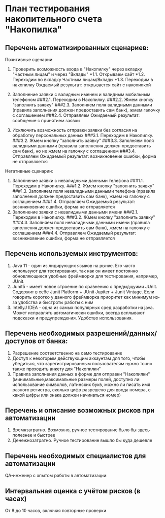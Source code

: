# План тестирования накопительного счета "Накопилка"
## Перечень автоматизированных сценариев:
Позитивные сценарии:
1. Проверить возможность входа в "Накопилку" через вкладку "Частным лицам" и через "Вклады"
*1.1. Открываем сайт 
*1.2. Переходим во вкладку Частным лицам/Вклады
*1.3. Переходим в накопилку
Ождаемый результат: открывается сайт с накопилкой

2. Заполнение заявки с валидным именем и валидным мобильным телефоном
###2.1. Переходим в Накопилку. 
###2.2. Жмем кнопку "заполнить заявку"
###2.3. Заполняем поля валидными данными (правила заполнения должен предоставить сам банк), жмем галочку с соглашением
###2.4. Отправляем
Ожидаемый результат: сообщение с принятием заявки

3. Исключить возможность отправки заявки без согласия на обработку персональных данных
###3.1. Переходим в Накопилку. 
###3.2. Жмем кнопку "заполнить заявку"
###3.3. Заполняем поля валидными данными (правила заполнения должен предоставить сам банк), но не жмем на галочку с соглашением
###3.4. Отправляем 
Ожидаемый результат: возникновение ошибки, форма не отправляется

Негативные сценарии:

1. Заполнение заявки с невалидными данными телефона
###1.1. Переходим в Накопилку. 
###1.2. Жмем кнопку "заполнить заявку"
###1.3. Заполняем поля невалидными данными телефона (правила заполнения должен предоставить сам банк), жмем на галочку с соглашением
###1.4. Отправляем 
Ожидаемый результат: возникновение ошибки, форма не отправляется
2. Заполнение заявки с невалидными данными имени
###2.1. Переходим в Накопилку. 
###3.2. Жмем кнопку "заполнить заявку"
###4.3. Заполняем поля невалидными данными имени (правила заполнения должен предоставить сам банк), жмем на галочку с соглашением
###4.4. Отправляем 
Ожидаемый результат: возникновение ошибки, форма не отправляется

## Перечень используемых инструментов:
1. Java 11 - один из лидирующих языков на рынке. Его часто используют для тестирования, так как он имеет постоянно обновляющиеся удобные фреймворки для тестирования, например, JUnit. 
2. Junit5 - имеет новое строение по сравнению с предыдщуими JUnit. Содержит в себе Junit Platform + JUnit Jupiter + Junit Vintage. Если говорить коротко у данного фреймворка приоритет как минимум из-за удобства и быстроты работы с ним
3. IntellyJ IDEA - одна из самых популярных сред разработки на java. Может исправлять автоматически ошибки, всегда всплывают подсказки и предупреждения. Удобство использования.

## Перечень необходимых разрешений/данных/доступов от банка:
1. Разрешение соответственно на само тестирование
2. Доступ к некоторым действующим аккаунтам для того, чтобы убедиться, что зарегистрированным пользователям нужно точно также проходить анкету для "Накопилки"
3. Правила заполнения данных в форме для отправки "Накопилки" (минимальные,максимальные размеры полей, доступно ли использование символов, латинских букв, можно ли писать имя разного регистра, сколько цифр разрешено для ввода номера, с какой цифры или знака должен начинаться номер)

## Перечень и описание возможных рисков при автоматизации
1. Времязатратно. Возможно, ручное тестирование было бы здесь полезнее и быстрее
2. Денежнозатратно. Ручное тестирование вышло бы куда дешевле

## Перечень необходимых специалистов для автоматизации
QA-инженер с опытом работы в автоматизации

## Интервальная оценка с учётом рисков (в часах)
От 8 до 10 часов, включая повторные проверки

